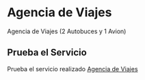 # Agencia de Viajes
Agencia de Viajes (2 Autobuces y 1 Avion)

## Prueba el Servicio  

Prueba el servicio realizado [Agencia de Viajes](http://18.234.73.61/Agencia%20de%20Viajes/Inicio.php)
